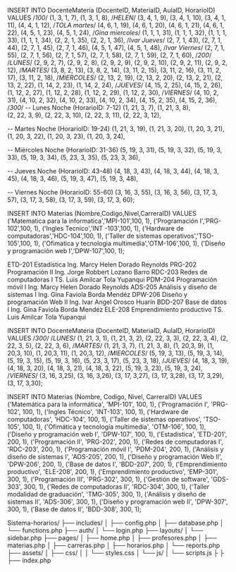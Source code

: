 INSERT INTO DocenteMateria (DocenteID, MateriaID, AulaID, HorarioID) VALUES
/*100*/
(1, 3, 1, 7), 
(1, 3, 1, 8),
/*HELEN*/
(3, 4, 1, 9),
(3, 4, 1, 10),
(3, 4, 1, 11),
(4, 4, 1, 12),
/*TOLA martes*/
(4, 6, 1, 19),
(4, 6, 1, 20),
(4, 6, 1, 21),
(4, 6, 1, 22),
(4, 5, 1, 23),
(4, 5, 1, 24),
/*Gina miercoles*/
(1, 1, 1, 31),
(1, 1, 1, 32),
(1, 1, 1, 33),
(1, 1, 1, 34),
(2, 2, 1, 35),
(2, 2, 1, 36),
/*Ivar Jueves*/
(2, 7, 1, 43),
(2, 7, 1, 44),
(2, 7, 1, 45),
(2, 7, 1, 46),
(4, 5, 1, 47),
(4, 5, 1, 48),
/*Ivar Viernes*/
(2, 7, 1, 55),
(2, 7, 1, 56),
(2, 7, 1, 57),
(2, 7, 1, 58),
(2, 7, 1, 59),
(2, 7, 1, 60),
/*200*/
/*LUNES*/
(2, 9, 2, 7),
(2, 9, 2, 8),
(2, 9, 2, 9),
(2, 9, 2, 10),
(2, 9, 2, 11),
(2, 9, 2, 12),
/*MARTES*/
(3, 8, 2, 13),
(3, 8, 2, 14),
(3, 11, 2, 15),
(3, 11, 2, 16),
(3, 11, 2, 17),
(3, 11, 2, 18),
/*MIERCOLES*/
(2, 13, 2, 19),
(2, 13, 2, 20),
(2, 13, 2, 21),
(2, 13, 2, 22),
(1, 14, 2, 23),
(1, 14, 2, 24),
/*JUEVES*/
(4, 15, 2, 25),
(4, 15, 2, 26),
(1, 12, 2, 27),
(1, 12, 2, 28),
(1, 12, 2, 29),
(1, 12, 2, 30),
/*VIERNES*/
(4, 10, 2, 31),
(4, 10, 2, 32),
(4, 10, 2, 33),
(4, 10, 2, 34),
(4, 15, 2, 35),
(4, 15, 2, 36),
/*300*/
-- Lunes Noche (HorarioID: 7-12)
(1, 21, 3, 7),
(1, 21, 3, 8),  
(2, 22, 3, 9),
(2, 22, 3, 10),
(2, 22, 3, 11),
(2, 22, 3, 12),

-- Martes Noche (HorarioID: 19-24)
(1, 21, 3, 19),
(1, 21, 3, 20),
(1, 20, 3, 21),
(1, 20, 3, 22),
(1, 20, 3, 23),
(1, 20, 3, 24),

-- Miércoles Noche (HorarioID: 31-36)
(5, 19, 3, 31),
(5, 19, 3, 32),
(5, 19, 3, 33),
(5, 19, 3, 34),
(5, 23, 3, 35),
(5, 23, 3, 36),

-- Jueves Noche (HorarioID: 43-48)
(4, 18, 3, 43),
(4, 18, 3, 44),
(4, 18, 3, 45),
(4, 18, 3, 46),
(5, 19, 3, 47),
(5, 19, 3, 48),

-- Viernes Noche (HorarioID: 55-60)
(3, 16, 3, 55),
(3, 16, 3, 56),
(3, 17, 3, 57),
(3, 17, 3, 58),
(3, 17, 3, 59),
(3, 17, 3, 60);













INSERT INTO Materias (Nombre,Codigo,Nivel,CarreraID)
VALUES 
    ('Matematica para la informatica','MPI-101',100, 1), 
    ('Programación I','PRG-102',100, 1),
    ('Ingles Tecnico','INT -103',100, 1),
    ('Hardware de computadoras','HDC-104',100, 1),
    ('Taller de sistemas operativos','TSO-105',100, 1),
    ('Ofimatica y tecnologia multimedia','OTM-106',100, 1),
    ('Diseño y programación web I','DPW-107',100, 1);




ETD-201	Estadística 	Ing. Marcy Helen Dorado Reynolds
PRG-202	Programación II	Ing. Jorge Robbert Lozano Barro
RDC-203	Redes de computadoras I	TS. Luis Amilcar Tola Yupanqui
PDM-204	Programación  móvil I	Ing. Marcy Helen Dorado Reynolds
ADS-205	Análisis y diseño de sistemas I	Ing. Gina Faviola Borda Mendéz
DPW-206	Diseño y programación Web II	Ing. Ivar Angel Orosco Huarín
BDD-207	Base de datos I	Ing. Gina Faviola Borda Mendéz
ELE-208	Emprendimiento productivo	TS. Luis Amilcar Tola Yupanqui



INSERT INTO DocenteMateria (DocenteID, MateriaID, AulaID, HorarioID) VALUES
/*300*/
/*LUNES*/
(1, 21, 3, 1),
(1, 21, 3, 2),
(2, 22, 3, 3),
(2, 22, 3, 4),
(2, 22, 3, 5),
(2, 22, 3, 6),
/*MARTES*/
(1, 21, 3, 7),
(1, 21, 3, 8),
(1, 20,3, 9),
(1, 20,3, 10),
(1, 20,3, 11),
(1, 20,3, 12),
/*MIERCOLES*/
(5, 19, 3, 13),
(5, 19, 3, 14),
(5, 19, 3, 15),
(5, 19, 3, 16),
(5, 23, 3, 17),
(5, 23, 3, 18),
/*JUEVES*/
(4, 18, 3, 19),
(4, 18, 3, 20),
(4, 18, 3, 21),
(4, 18, 3, 22),
(5, 19, 3, 23),
(5, 19, 3, 24),
/*VIERNES*/
(3, 16, 3,25),
(3, 16, 3,26),
(3, 17, 3,27),
(3, 17, 3,28),
(3, 17, 3,29),
(3, 17, 3,30);



INSERT INTO Materias (Nombre, Codigo, Nivel, CarreraID) VALUES
('Matemática para la informática', 'MPI-101', 100, 1),
('Programación I', 'PRG-102', 100, 1),
('Ingles Técnico', 'INT-103', 100, 1),
('Hardware de computadoras', 'HDC-104', 100, 1),
('Taller de sistemas operativos', 'TSO-105', 100, 1),
('Ofimática y tecnología multimedia', 'OTM-106', 100, 1),
('Diseño y programación web I', 'DPW-107', 100, 1),
('Estadística', 'ETD-201', 200, 1),
('Programación II', 'PRG-202', 200, 1),
('Redes de computadoras I', 'RDC-203', 200, 1),
('Programación móvil I', 'PDM-204', 200, 1),
('Análisis y diseño de sistemas I', 'ADS-205', 200, 1),
('Diseño y programación Web II', 'DPW-206', 200, 1),
('Base de datos I', 'BDD-207', 200, 1),
('Emprendimiento productivo', 'ELE-208', 200, 1),
('Emprendimiento productivo', 'EMP-301', 300, 1),
('Programación III', 'PRG-302', 300, 1),
('Gestión de software', 'GDS-303', 300, 1),
('Redes de computadoras II', 'RDC-304', 300, 1),
('Taller modalidad de graduación', 'TMG-305', 300, 1),
('Análisis y diseño de sistemas II', 'ADS-306', 300, 1),
('Diseño y programación web II', 'DPW-307', 300, 1),
('Base de datos II', 'BDD-308', 300, 1);







Sistema-horarios/
├── includes/
│   ├── config.php
│   ├── database.php
│   └── functions.php
├── auth/
│   └── login.php
├── layouts/
│   └── sidebar.php
├── pages/
│   ├── home.php
│   ├── profesores.php
│   ├── materias.php
│   ├── carreras.php
│   ├── horarios.php
│   └── reports.php
├── assets/
│   ├── css/
│   │   └── styles.css
│   └── js/
│       └── scripts.js
├
├
├── index.php
